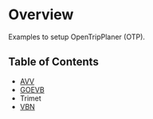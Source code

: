 # Overview
Examples to setup OpenTripPlaner (OTP).

## Table of Contents
* [AVV](avv.md)
* [GOEVB](goevb.md)
* Trimet
* [VBN](vbn/vbn.md)
